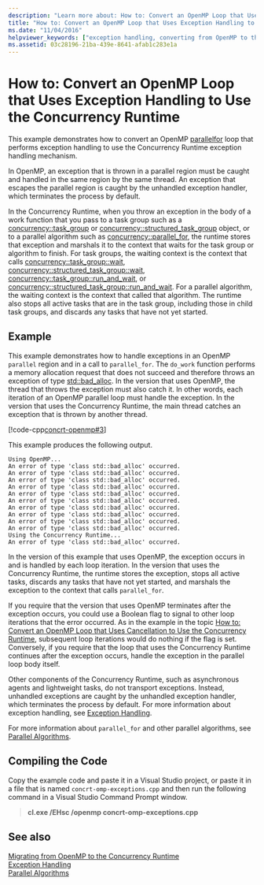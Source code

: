 ```yaml
---
description: "Learn more about: How to: Convert an OpenMP Loop that Uses Exception Handling to Use the Concurrency Runtime"
title: "How to: Convert an OpenMP Loop that Uses Exception Handling to Use the Concurrency Runtime"
ms.date: "11/04/2016"
helpviewer_keywords: ["exception handling, converting from OpenMP to the Concurrency Runtime", "converting from OpenMP to the Concurrency Runtime, exception handling"]
ms.assetid: 03c28196-21ba-439e-8641-afab1c283e1a
---
```

# How to: Convert an OpenMP Loop that Uses Exception Handling to Use the Concurrency Runtime

This example demonstrates how to convert an OpenMP [parallel](../../parallel/concrt/how-to-use-parallel-invoke-to-write-a-parallel-sort-routine.md#parallel)[for](../openmp/reference/openmp-directives.md#for-openmp) loop that performs exception handling to use the Concurrency Runtime exception handling mechanism.

In OpenMP, an exception that is thrown in a parallel region must be caught and handled in the same region by the same thread. An exception that escapes the parallel region is caught by the unhandled exception handler, which terminates the process by default.

In the Concurrency Runtime, when you throw an exception in the body of a work function that you pass to a task group such as a [concurrency::task_group](reference/task-group-class.md) or [concurrency::structured_task_group](../../parallel/concrt/reference/structured-task-group-class.md) object, or to a parallel algorithm such as [concurrency::parallel_for](reference/concurrency-namespace-functions.md#parallel_for), the runtime stores that exception and marshals it to the context that waits for the task group or algorithm to finish. For task groups, the waiting context is the context that calls [concurrency::task_group::wait](reference/task-group-class.md#wait), [concurrency::structured_task_group::wait](reference/structured-task-group-class.md#wait), [concurrency::task_group::run_and_wait](reference/task-group-class.md#run_and_wait), or [concurrency::structured_task_group::run_and_wait](reference/structured-task-group-class.md#run_and_wait). For a parallel algorithm, the waiting context is the context that called that algorithm. The runtime also stops all active tasks that are in the task group, including those in child task groups, and discards any tasks that have not yet started.

## Example

This example demonstrates how to handle exceptions in an OpenMP `parallel` region and in a call to `parallel_for`. The `do_work` function performs a memory allocation request that does not succeed and therefore throws an exception of type [std::bad_alloc](../../standard-library/bad-alloc-class.md). In the version that uses OpenMP, the thread that throws the exception must also catch it. In other words, each iteration of an OpenMP parallel loop must handle the exception. In the version that uses the Concurrency Runtime, the main thread catches an exception that is thrown by another thread.

[!code-cpp[concrt-openmp#3](../../parallel/concrt/codesnippet/cpp/convert-an-openmp-loop-that-uses-exception-handling_1.cpp)]

This example produces the following output.

```Output
Using OpenMP...
An error of type 'class std::bad_alloc' occurred.
An error of type 'class std::bad_alloc' occurred.
An error of type 'class std::bad_alloc' occurred.
An error of type 'class std::bad_alloc' occurred.
An error of type 'class std::bad_alloc' occurred.
An error of type 'class std::bad_alloc' occurred.
An error of type 'class std::bad_alloc' occurred.
An error of type 'class std::bad_alloc' occurred.
An error of type 'class std::bad_alloc' occurred.
An error of type 'class std::bad_alloc' occurred.
Using the Concurrency Runtime...
An error of type 'class std::bad_alloc' occurred.
```

In the version of this example that uses OpenMP, the exception occurs in and is handled by each loop iteration. In the version that uses the Concurrency Runtime, the runtime stores the exception, stops all active tasks, discards any tasks that have not yet started, and marshals the exception to the context that calls `parallel_for`.

If you require that the version that uses OpenMP terminates after the exception occurs, you could use a Boolean flag to signal to other loop iterations that the error occurred. As in the example in the topic [How to: Convert an OpenMP Loop that Uses Cancellation to Use the Concurrency Runtime](../../parallel/concrt/convert-an-openmp-loop-that-uses-cancellation.md), subsequent loop iterations would do nothing if the flag is set. Conversely, if you require that the loop that uses the Concurrency Runtime continues after the exception occurs, handle the exception in the parallel loop body itself.

Other components of the Concurrency Runtime, such as asynchronous agents and lightweight tasks, do not transport exceptions. Instead, unhandled exceptions are caught by the unhandled exception handler, which terminates the process by default. For more information about exception handling, see [Exception Handling](../../parallel/concrt/exception-handling-in-the-concurrency-runtime.md).

For more information about `parallel_for` and other parallel algorithms, see [Parallel Algorithms](../../parallel/concrt/parallel-algorithms.md).

## Compiling the Code

Copy the example code and paste it in a Visual Studio project, or paste it in a file that is named `concrt-omp-exceptions.cpp` and then run the following command in a Visual Studio Command Prompt window.

> **cl.exe /EHsc /openmp concrt-omp-exceptions.cpp**

## See also

[Migrating from OpenMP to the Concurrency Runtime](../../parallel/concrt/migrating-from-openmp-to-the-concurrency-runtime.md)<br/>
[Exception Handling](../../parallel/concrt/exception-handling-in-the-concurrency-runtime.md)<br/>
[Parallel Algorithms](../../parallel/concrt/parallel-algorithms.md)
